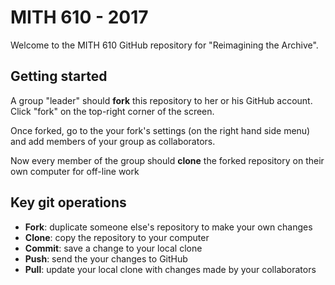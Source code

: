 # MITH 610 - 2017

Welcome to the MITH 610 GitHub repository for "Reimagining the Archive".

## Getting started

A group "leader" should **fork** this repository to her or his GitHub account. Click "fork" on the top-right corner of the screen.

Once forked, go to the your fork's settings (on the right hand side menu) and add members of your group as collaborators.

Now every member of the group should **clone** the forked repository on their own computer for off-line work

## Key git operations

* **Fork**: duplicate someone else's repository to make your own changes
* **Clone**: copy the repository to your computer
* **Commit**: save a change to your local clone
* **Push**: send the your changes to GitHub 
* **Pull**: update your local clone with changes made by your collaborators


